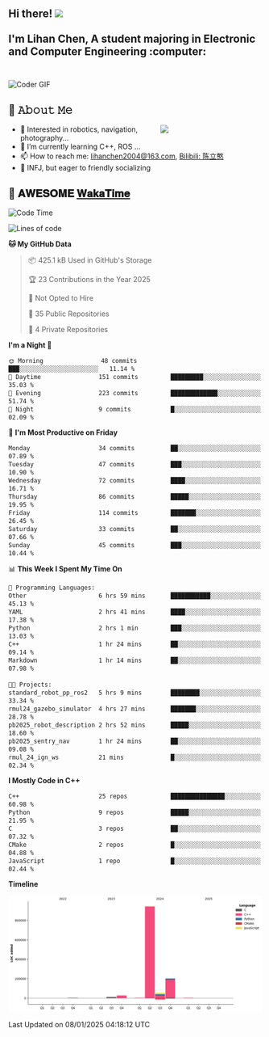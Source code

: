 <h2 align="left">
 <abc>
  <br>Hi there! <img src="https://user-images.githubusercontent.com/42378118/110234147-e3259600-7f4e-11eb-95be-0c4047144dea.gif" width="30"><br>
  <br> I'm Lihan Chen, A student majoring in Electronic and Computer Engineering :computer:<br>
  <br>
 </abc>
</h2>

<img align="center" src="https://media.giphy.com/media/SWoSkN6DxTszqIKEqv/giphy.gif" alt="Coder GIF" width="500">

## :book: 𝙰𝚋𝚘𝚞𝚝 𝙼𝚎

<img align="right" width="40%" src="https://github-readme-stats.vercel.app/api?username=LihanChen2004&show_icons=true&icon_color=CE1D2D&text_color=718096&bg_color=ffffff&hide_title=true" />

- 🌟 Interested in robotics, navigation, photography...
- 🌱 I’m currently learning C++, ROS ... 
- 📫 How to reach me: lihanchen2004@163.com, [Bilibili: 陈立憨](https://space.bilibili.com/170786212)
- 👯 INFJ, but eager to friendly socializing

## 📜 𝐀𝐖𝐄𝐒𝐎𝐌𝐄 [𝐖𝐚𝐤𝐚𝐓𝐢𝐦𝐞](https://github.com/anmol098/waka-readme-stats)

<!--START_SECTION:waka-->
![Code Time](http://img.shields.io/badge/Code%20Time-559%20hrs%2032%20mins-blue)

![Lines of code](https://img.shields.io/badge/From%20Hello%20World%20I%27ve%20Written-1.2%20million%20lines%20of%20code-blue)

**🐱 My GitHub Data** 

> 📦 425.1 kB Used in GitHub's Storage 
 > 
> 🏆 23 Contributions in the Year 2025
 > 
> 🚫 Not Opted to Hire
 > 
> 📜 35 Public Repositories 
 > 
> 🔑 4 Private Repositories 
 > 
**I'm a Night 🦉** 

```text
🌞 Morning                48 commits          ███░░░░░░░░░░░░░░░░░░░░░░   11.14 % 
🌆 Daytime                151 commits         █████████░░░░░░░░░░░░░░░░   35.03 % 
🌃 Evening                223 commits         █████████████░░░░░░░░░░░░   51.74 % 
🌙 Night                  9 commits           █░░░░░░░░░░░░░░░░░░░░░░░░   02.09 % 
```
📅 **I'm Most Productive on Friday** 

```text
Monday                   34 commits          ██░░░░░░░░░░░░░░░░░░░░░░░   07.89 % 
Tuesday                  47 commits          ███░░░░░░░░░░░░░░░░░░░░░░   10.90 % 
Wednesday                72 commits          ████░░░░░░░░░░░░░░░░░░░░░   16.71 % 
Thursday                 86 commits          █████░░░░░░░░░░░░░░░░░░░░   19.95 % 
Friday                   114 commits         ███████░░░░░░░░░░░░░░░░░░   26.45 % 
Saturday                 33 commits          ██░░░░░░░░░░░░░░░░░░░░░░░   07.66 % 
Sunday                   45 commits          ███░░░░░░░░░░░░░░░░░░░░░░   10.44 % 
```


📊 **This Week I Spent My Time On** 

```text
💬 Programming Languages: 
Other                    6 hrs 59 mins       ███████████░░░░░░░░░░░░░░   45.13 % 
YAML                     2 hrs 41 mins       ████░░░░░░░░░░░░░░░░░░░░░   17.38 % 
Python                   2 hrs 1 min         ███░░░░░░░░░░░░░░░░░░░░░░   13.03 % 
C++                      1 hr 24 mins        ██░░░░░░░░░░░░░░░░░░░░░░░   09.14 % 
Markdown                 1 hr 14 mins        ██░░░░░░░░░░░░░░░░░░░░░░░   07.98 % 

🐱‍💻 Projects: 
standard_robot_pp_ros2   5 hrs 9 mins        ████████░░░░░░░░░░░░░░░░░   33.34 % 
rmul24_gazebo_simulator  4 hrs 27 mins       ███████░░░░░░░░░░░░░░░░░░   28.78 % 
pb2025_robot_description 2 hrs 52 mins       █████░░░░░░░░░░░░░░░░░░░░   18.60 % 
pb2025_sentry_nav        1 hr 24 mins        ██░░░░░░░░░░░░░░░░░░░░░░░   09.08 % 
rmul_24_ign_ws           21 mins             █░░░░░░░░░░░░░░░░░░░░░░░░   02.34 % 
```

**I Mostly Code in C++** 

```text
C++                      25 repos            ███████████████░░░░░░░░░░   60.98 % 
Python                   9 repos             █████░░░░░░░░░░░░░░░░░░░░   21.95 % 
C                        3 repos             ██░░░░░░░░░░░░░░░░░░░░░░░   07.32 % 
CMake                    2 repos             █░░░░░░░░░░░░░░░░░░░░░░░░   04.88 % 
JavaScript               1 repo              █░░░░░░░░░░░░░░░░░░░░░░░░   02.44 % 
```



**Timeline**

![Lines of Code chart](https://raw.githubusercontent.com/LihanChen2004/LihanChen2004/main/assets/bar_graph.png)


 Last Updated on 08/01/2025 04:18:12 UTC
<!--END_SECTION:waka-->

<!--
**LihanChen2004/LihanChen2004** is a ✨ _special_ ✨ repository because its `README.md` (this file) appears on your GitHub profile.

Here are some ideas to get you started:

- 🔭 I’m currently working on ...
- 🌱 I’m currently learning ...
- 👯 I’m looking to collaborate on ...
- 🤔 I’m looking for help with ...
- 💬 Ask me about ...
- 📫 How to reach me: ...
- 😄 Pronouns: ...
- ⚡ Fun fact: ...
-->
